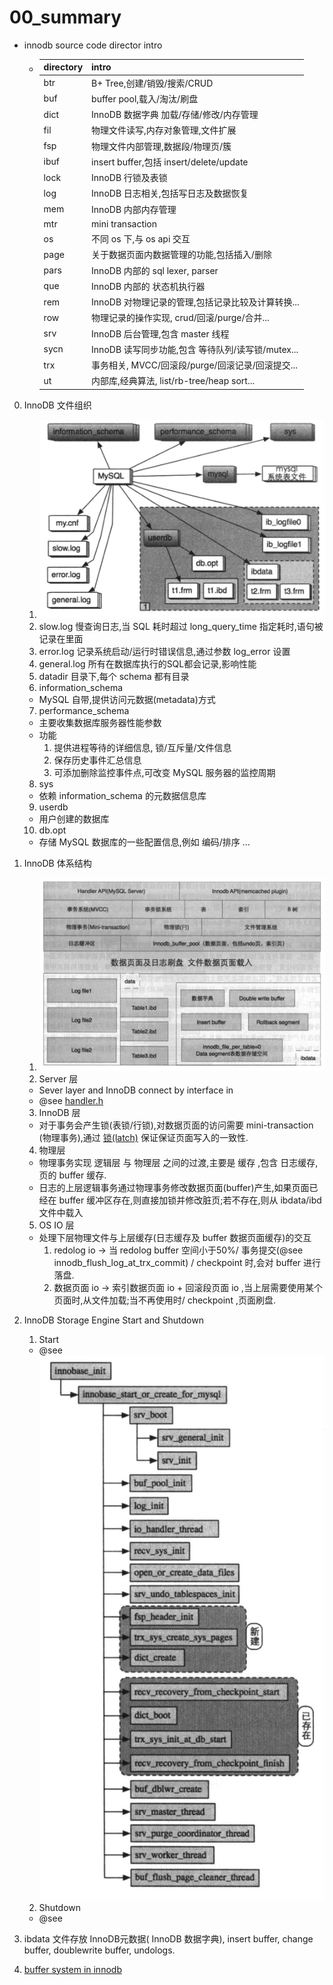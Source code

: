 # 00_summary

* innodb source code director intro
    * |directory|intro|
      |-|-|
      |btr|B+ Tree,创建/销毁/搜索/CRUD|
      |buf|buffer pool,载入/淘汰/刷盘|
      |dict|InnoDB 数据字典 加载/存储/修改/内存管理|
      |fil|物理文件读写,内存对象管理,文件扩展|
      |fsp|物理文件内部管理,数据段/物理页/簇|
      |ibuf|insert buffer,包括 insert/delete/update|
      |lock|InnoDB 行锁及表锁|
      |log|InnoDB 日志相关,包括写日志及数据恢复|
      |mem|InnoDB 内部内存管理|
      |mtr|mini transaction|
      |os|不同 os 下,与 os api 交互|
      |page|关于数据页面内数据管理的功能,包括插入/删除|
      |pars|InnoDB 内部的 sql lexer, parser|
      |que|InnoDB 内部的 状态机执行器|
      |rem|InnoDB 对物理记录的管理,包括记录比较及计算转换...|
      |row|物理记录的操作实现, crud/回滚/purge/合并...|
      |srv|InnoDB 后台管理,包含 master 线程|
      |sycn|InnoDB 读写同步功能,包含 等待队列/读写锁/mutex...|
      |trx|事务相关, MVCC/回滚段/purge/回滚记录/回滚提交...|
      |ut|内部库,经典算法, list/rb-tree/heap sort...|

0. InnoDB 文件组织
    1. ![innodb_logs](./innodb_logs.png)
    2. slow.log 慢查询日志,当 SQL 耗时超过 long_query_time 指定耗时,语句被记录在里面
    3. error.log 记录系统启动/运行时错误信息,通过参数 log_error 设置
    4. general.log 所有在数据库执行的SQL都会记录,影响性能
    5. datadir 目录下,每个 schema 都有目录
    6. information_schema
      * MySQL 自带,提供访问元数据(metadata)方式
    7. performance_schema
      * 主要收集数据库服务器性能参数
      * 功能
        1. 提供进程等待的详细信息, 锁/互斥量/文件信息
        2. 保存历史事件汇总信息
        3. 可添加删除监控事件点,可改变 MySQL 服务器的监控周期
    8. sys
      * 依赖 information_schema 的元数据信息库
    9. userdb
      * 用户创建的数据库
    10. db.opt
      * 存储 MySQL 数据库的一些配置信息,例如 编码/排序 ...

1. InnoDB 体系结构
    1. ![innodb_architecture](./innodb_architecture.png)
    2. Server 层
      * Sever layer and InnoDB connect by interface in
      * @see [handler.h](../../../sql/handler.h)
    3. InnoDB 层
      * 对于事务会产生锁(表锁/行锁),对数据页面的访问需要 mini-transaction (物理事务),通过 [锁(latch)](./06_lock_latch_and_trx.md) 保证保证页面写入的一致性.
    4. 物理层
      * 物理事务实现 逻辑层 与 物理层 之间的过渡,主要是 缓存 ,包含 日志缓存,页的 buffer 缓存.
      * 日志的上层逻辑事务通过物理事务修改数据页面(buffer)产生,如果页面已经在 buffer 缓冲区存在,则直接加锁并修改脏页;若不存在,则从 ibdata/ibd 文件中载入
    5. OS IO 层
      * 处理下层物理文件与上层缓存(日志缓存及 buffer 数据页面缓存)的交互
        1. redolog io -> 当 redolog buffer 空间小于50%/ 事务提交(@see innodb_flush_log_at_trx_commit) / checkpoint 时,会对 buffer 进行落盘.
        2. 数据页面 io -> 索引数据页面 io + 回滚段页面 io ,当上层需要使用某个页面时,从文件加载;当不再使用时/ checkpoint ,页面刷盘.

2. InnoDB Storage Engine Start and Shutdown
    1. Start
      * @see ![innodb_start](./innodb_start.png)      
    2. Shutdown
      * @see 

3. ibdata 文件存放 InnoDB元数据( InnoDB 数据字典), insert buffer, change buffer, doublewrite buffer, undologs.

1. [buffer system in innodb](./01_buffer.md)